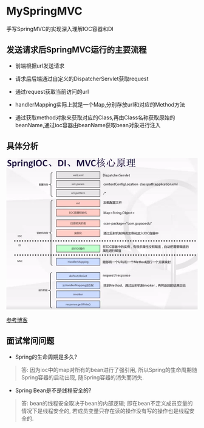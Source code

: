 # MySpringMVC
手写SpringMVC的实现深入理解IOC容器和DI
## 发送请求后SpringMVC运行的主要流程
* 前端根据url发送请求

* 请求后后端通过自定义的DispatcherServlet获取request

* 通过request获取当前访问的url

* handlerMapping实际上就是一个Map,分别存放url和对应的Method方法

* 通过获取method对象来获取对应的Class,再由Class名称获取原始的beanName,通过ioc容器由beanName获取bean对象进行注入
## 具体分析
![流程图解](https://github.com/kvenLin/MySpringMVC/blob/master/web2/image/2019-01-31%2010-12-52%E5%B1%8F%E5%B9%95%E6%88%AA%E5%9B%BE.png?raw=true)

[参考博客](https://blog.csdn.net/Box_clf/article/details/86717306)
## 面试常问问题
* Spring的生命周期是多久?
> 答: 因为ioc中的map对所有的bean进行了强引用,
所以Spring的生命周期随Spring容器的启动出现,
随Spring容器的消失而消失.
* Spring Bean是不是线程安全的?
> 答: bean的线程安全取决于bean的内部逻辑;
即在bean不定义成员变量的情况下是线程安全的,
若成员变量只存在读的操作没有写的操作也是线程安全的.
